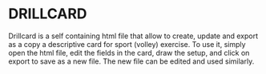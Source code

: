 # DRILLCARD

Drillcard is a self containing html file that allow to create, update and export as a copy a descriptive card for sport (volley) exercise.
To use it, simply open the html file, edit the fields in the card, draw the setup, and click on export to save as a new file.
The new file can be edited and used similarly.